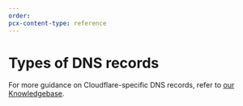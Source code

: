 ```yaml
---
order:
pcx-content-type: reference
---
```


# Types of DNS records

For more guidance on Cloudflare-specific DNS records, refer to [our Knowledgebase](https://support.cloudflare.com/hc/articles/360019093151#h_60566325041543261564371).
